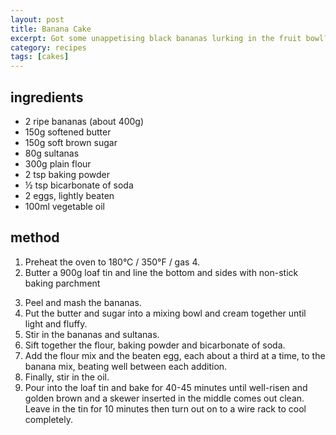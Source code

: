 ```yaml
---
layout: post
title: Banana Cake
excerpt: Got some unappetising black bananas lurking in the fruit bowl? Make a cake!
category: recipes
tags: [cakes]
---
```


ingredients
-----------

* 2 ripe bananas (about 400g)
* 150g softened butter
* 150g soft brown sugar
* 80g sultanas
* 300g plain flour
* 2 tsp baking powder
* &frac12; tsp bicarbonate of soda
* 2 eggs, lightly beaten
* 100ml vegetable oil

method
------

1. Preheat the oven to 180&deg;C / 350&deg;F / gas 4.
2. Butter a 900g loaf tin and line the bottom and sides with non-stick baking parchment</p>
3. Peel and mash the bananas. 
4. Put the butter and sugar into a mixing bowl and cream together until light and fluffy. 
5. Stir in the bananas and sultanas. 
6. Sift together the flour, baking powder and bicarbonate of soda. 
7. Add the flour mix and the beaten egg, each about a third at a time, to the banana mix, beating well between each addition.
8. Finally, stir in the oil.
9. Pour into the loaf tin and bake for 40-45 minutes until well-risen and golden brown and a skewer inserted in the middle comes out clean. Leave in the tin for 10 minutes then turn out on to a wire rack to cool completely.
